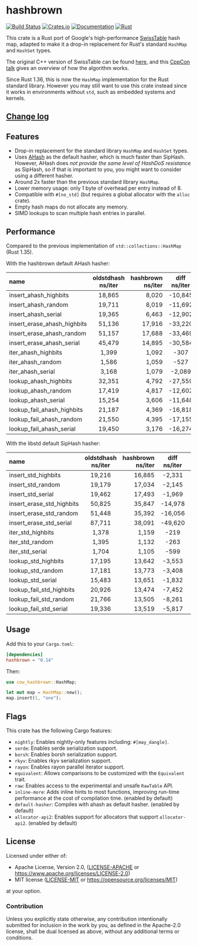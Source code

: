 hashbrown
=========

[![Build Status](https://github.com/rust-lang/hashbrown/actions/workflows/rust.yml/badge.svg)](https://github.com/rust-lang/hashbrown/actions)
[![Crates.io](https://img.shields.io/crates/v/hashbrown.svg)](https://crates.io/crates/hashbrown)
[![Documentation](https://docs.rs/hashbrown/badge.svg)](https://docs.rs/hashbrown)
[![Rust](https://img.shields.io/badge/rust-1.63.0%2B-blue.svg?maxAge=3600)](https://github.com/rust-lang/hashbrown)

This crate is a Rust port of Google's high-performance [SwissTable] hash
map, adapted to make it a drop-in replacement for Rust's standard `HashMap`
and `HashSet` types.

The original C++ version of SwissTable can be found [here], and this
[CppCon talk] gives an overview of how the algorithm works.

Since Rust 1.36, this is now the `HashMap` implementation for the Rust standard
library. However you may still want to use this crate instead since it works
in environments without `std`, such as embedded systems and kernels.

[SwissTable]: https://abseil.io/blog/20180927-swisstables
[here]: https://github.com/abseil/abseil-cpp/blob/master/absl/container/internal/raw_hash_set.h
[CppCon talk]: https://www.youtube.com/watch?v=ncHmEUmJZf4

## [Change log](CHANGELOG.md)

## Features

- Drop-in replacement for the standard library `HashMap` and `HashSet` types.
- Uses [AHash](https://github.com/tkaitchuck/aHash) as the default hasher, which is much faster than SipHash.
  However, AHash does *not provide the same level of HashDoS resistance* as SipHash, so if that is important to you, you might want to consider using a different hasher.
- Around 2x faster than the previous standard library `HashMap`.
- Lower memory usage: only 1 byte of overhead per entry instead of 8.
- Compatible with `#[no_std]` (but requires a global allocator with the `alloc` crate).
- Empty hash maps do not allocate any memory.
- SIMD lookups to scan multiple hash entries in parallel.

## Performance

Compared to the previous implementation of `std::collections::HashMap` (Rust 1.35).

With the hashbrown default AHash hasher:

| name                        | oldstdhash ns/iter | hashbrown ns/iter | diff ns/iter |  diff % | speedup |
| :-------------------------- | :----------------: | ----------------: | :----------: | ------: | ------- |
| insert_ahash_highbits       |       18,865       |             8,020 |   -10,845    | -57.49% | x 2.35  |
| insert_ahash_random         |       19,711       |             8,019 |   -11,692    | -59.32% | x 2.46  |
| insert_ahash_serial         |       19,365       |             6,463 |   -12,902    | -66.63% | x 3.00  |
| insert_erase_ahash_highbits |       51,136       |            17,916 |   -33,220    | -64.96% | x 2.85  |
| insert_erase_ahash_random   |       51,157       |            17,688 |   -33,469    | -65.42% | x 2.89  |
| insert_erase_ahash_serial   |       45,479       |            14,895 |   -30,584    | -67.25% | x 3.05  |
| iter_ahash_highbits         |       1,399        |             1,092 |     -307     | -21.94% | x 1.28  |
| iter_ahash_random           |       1,586        |             1,059 |     -527     | -33.23% | x 1.50  |
| iter_ahash_serial           |       3,168        |             1,079 |    -2,089    | -65.94% | x 2.94  |
| lookup_ahash_highbits       |       32,351       |             4,792 |   -27,559    | -85.19% | x 6.75  |
| lookup_ahash_random         |       17,419       |             4,817 |   -12,602    | -72.35% | x 3.62  |
| lookup_ahash_serial         |       15,254       |             3,606 |   -11,648    | -76.36% | x 4.23  |
| lookup_fail_ahash_highbits  |       21,187       |             4,369 |   -16,818    | -79.38% | x 4.85  |
| lookup_fail_ahash_random    |       21,550       |             4,395 |   -17,155    | -79.61% | x 4.90  |
| lookup_fail_ahash_serial    |       19,450       |             3,176 |   -16,274    | -83.67% | x 6.12  |


With the libstd default SipHash hasher:

| name                      | oldstdhash ns/iter | hashbrown ns/iter | diff ns/iter |  diff % | speedup |
| :------------------------ | :----------------: | ----------------: | :----------: | ------: | ------- |
| insert_std_highbits       |       19,216       |            16,885 |    -2,331    | -12.13% | x 1.14  |
| insert_std_random         |       19,179       |            17,034 |    -2,145    | -11.18% | x 1.13  |
| insert_std_serial         |       19,462       |            17,493 |    -1,969    | -10.12% | x 1.11  |
| insert_erase_std_highbits |       50,825       |            35,847 |   -14,978    | -29.47% | x 1.42  |
| insert_erase_std_random   |       51,448       |            35,392 |   -16,056    | -31.21% | x 1.45  |
| insert_erase_std_serial   |       87,711       |            38,091 |   -49,620    | -56.57% | x 2.30  |
| iter_std_highbits         |       1,378        |             1,159 |     -219     | -15.89% | x 1.19  |
| iter_std_random           |       1,395        |             1,132 |     -263     | -18.85% | x 1.23  |
| iter_std_serial           |       1,704        |             1,105 |     -599     | -35.15% | x 1.54  |
| lookup_std_highbits       |       17,195       |            13,642 |    -3,553    | -20.66% | x 1.26  |
| lookup_std_random         |       17,181       |            13,773 |    -3,408    | -19.84% | x 1.25  |
| lookup_std_serial         |       15,483       |            13,651 |    -1,832    | -11.83% | x 1.13  |
| lookup_fail_std_highbits  |       20,926       |            13,474 |    -7,452    | -35.61% | x 1.55  |
| lookup_fail_std_random    |       21,766       |            13,505 |    -8,261    | -37.95% | x 1.61  |
| lookup_fail_std_serial    |       19,336       |            13,519 |    -5,817    | -30.08% | x 1.43  |

## Usage

Add this to your `Cargo.toml`:

```toml
[dependencies]
hashbrown = "0.14"
```

Then:

```rust
use cow_hashbrown::HashMap;

let mut map = HashMap::new();
map.insert(1, "one");
```
## Flags
This crate has the following Cargo features:

- `nightly`: Enables nightly-only features including: `#[may_dangle]`.
- `serde`: Enables serde serialization support.
- `borsh`: Enables borsh serialization support.
- `rkyv`: Enables rkyv serialization support.
- `rayon`: Enables rayon parallel iterator support.
- `equivalent`: Allows comparisons to be customized with the `Equivalent` trait.
- `raw`: Enables access to the experimental and unsafe `RawTable` API.
- `inline-more`: Adds inline hints to most functions, improving run-time performance at the cost
  of compilation time. (enabled by default)
- `default-hasher`: Compiles with ahash as default hasher. (enabled by default)
- `allocator-api2`: Enables support for allocators that support `allocator-api2`. (enabled by default)

## License

Licensed under either of:

 * Apache License, Version 2.0, ([LICENSE-APACHE](LICENSE-APACHE) or https://www.apache.org/licenses/LICENSE-2.0)
 * MIT license ([LICENSE-MIT](LICENSE-MIT) or https://opensource.org/licenses/MIT)

at your option.

### Contribution

Unless you explicitly state otherwise, any contribution intentionally submitted
for inclusion in the work by you, as defined in the Apache-2.0 license, shall be dual licensed as above, without any
additional terms or conditions.
